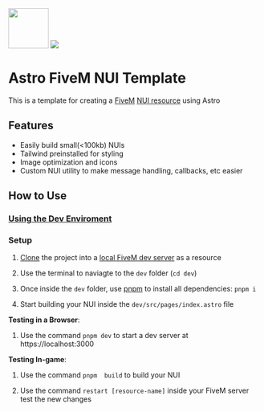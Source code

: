 <span>
  <img src="https://external-content.duckduckgo.com/iu/?u=https%3A%2F%2F1.bp.blogspot.com%2F-VEePVB7eAyE%2FX2TrnPDr6aI%2FAAAAAAAAA_E%2FA8BlFuvwQIMB61UkF1STc2kdC8Zrj78nQCPcBGAYYCw%2Fs512%2Ffivem-logo.png&f=1&nofb=1&ipt=ac3a853084b6093f1719d992c28b90c9ecbd2562cf810e16eea932f1ed3302b9&ipo=images" width="80" height="80">
  <img src="https://astro.build/assets/press/astro-logo-dark.svg">
<span>

# Astro FiveM NUI Template

This is a template for creating a [FiveM](https://fivem.net/) [NUI resource](https://docs.fivem.net/docs/scripting-manual/nui-development/) using Astro

## Features

- Easily build small(<100kb) NUIs
- Tailwind preinstalled for styling
- Image optimization and icons
- Custom NUI utility to make message handling, callbacks, etc easier

## How to Use

### [Using the Dev Enviroment](/dev)
                             
### Setup

1) [Clone](https://docs.github.com/en/repositories/creating-and-managing-repositories/cloning-a-repository) the project into a [local FiveM dev server](https://docs.fivem.net/docs/server-manual/setting-up-a-server/) as a resource

2) Use the terminal to naviagte to the `dev` folder (`cd dev`)

3) Once inside the `dev` folder, use [pnpm](https://pnpm.io/installation#using-npm) to install all dependencies: `pnpm i`

4) Start building your NUI inside the `dev/src/pages/index.astro` file

**Testing in a Browser**:

1) Use the command `pnpm dev` to start a dev server at https://localhost:3000

**Testing In-game**:

1) Use the command `pnpm  build` to build your NUI

2) Use the command `restart [resource-name]` inside your FiveM server test the new changes




